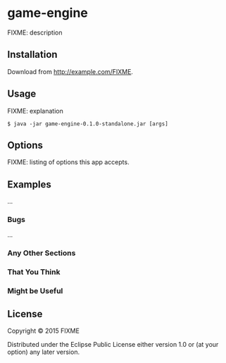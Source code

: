 # game-engine

FIXME: description

## Installation

Download from http://example.com/FIXME.

## Usage

FIXME: explanation

    $ java -jar game-engine-0.1.0-standalone.jar [args]

## Options

FIXME: listing of options this app accepts.

## Examples

...

### Bugs

...

### Any Other Sections
### That You Think
### Might be Useful

## License

Copyright © 2015 FIXME

Distributed under the Eclipse Public License either version 1.0 or (at
your option) any later version.
